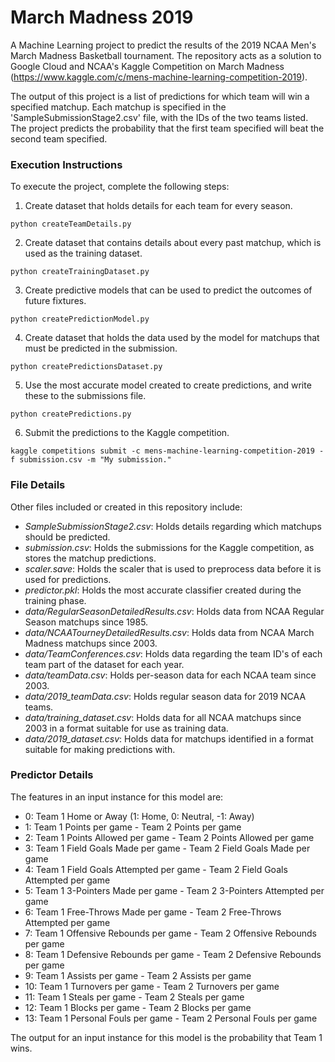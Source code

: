 # March Madness 2019
A Machine Learning project to predict the results of the 2019 NCAA Men's March Madness Basketball tournament. The repository acts as a solution to Google Cloud and NCAA's Kaggle Competition on March Madness (https://www.kaggle.com/c/mens-machine-learning-competition-2019).

The output of this project is a list of predictions for which team will win a specified matchup. Each matchup is specified in the 'SampleSubmissionStage2.csv' file, with the IDs of the two teams listed. The project predicts the probability that the first team specified will beat the second team specified.


### Execution Instructions
To execute the project, complete the following steps:
1. Create dataset that holds details for each team for every season.
~~~~
python createTeamDetails.py
~~~~~~~~ 

2. Create dataset that contains details about every past matchup, which is used as the training dataset.
~~~~
python createTrainingDataset.py
~~~~~~~~ 

3. Create predictive models that can be used to predict the outcomes of future fixtures.
~~~~
python createPredictionModel.py
~~~~~~~~ 

4. Create dataset that holds the data used by the model for matchups that must be predicted in the submission.
~~~~
python createPredictionsDataset.py
~~~~~~~~ 

5. Use the most accurate model created to create predictions, and write these to the submissions file.
~~~~
python createPredictions.py
~~~~~~~~ 

6. Submit the predictions to the Kaggle competition.
~~~~
kaggle competitions submit -c mens-machine-learning-competition-2019 -f submission.csv -m "My submission."
~~~~~~~~ 


### File Details
Other files included or created in this repository include:
* *SampleSubmissionStage2.csv*: Holds details regarding which matchups should be predicted.
* *submission.csv*: Holds the submissions for the Kaggle competition, as stores the matchup predictions.
* *scaler.save*: Holds the scaler that is used to preprocess data before it is used for predictions.
* *predictor.pkl*: Holds the most accurate classifier created during the training phase.
* *data/RegularSeasonDetailedResults.csv*: Holds data from NCAA Regular Season matchups since 1985.
* *data/NCAATourneyDetailedResults.csv*: Holds data from NCAA March Madness matchups since 2003.
* *data/TeamConferences.csv*: Holds data regarding the team ID's of each team part of the dataset for each year.
* *data/teamData.csv*: Holds per-season data for each NCAA team since 2003.
* *data/2019_teamData.csv*: Holds regular season data for 2019 NCAA teams.
* *data/training_dataset.csv*: Holds data for all NCAA matchups since 2003 in a format suitable for use as training data.
* *data/2019_dataset.csv*: Holds data for matchups identified in a format suitable for making predictions with.


### Predictor Details
The features in an input instance for this model are:	
* 0: Team 1 Home or Away (1: Home, 0: Neutral, -1: Away)
* 1: Team 1 Points per game - Team 2 Points per game
* 2: Team 1 Points Allowed per game - Team 2 Points Allowed per game
* 3: Team 1 Field Goals Made per game - Team 2 Field Goals Made per game
* 4: Team 1 Field Goals Attempted per game - Team 2 Field Goals Attempted per game
* 5: Team 1 3-Pointers Made per game - Team 2 3-Pointers Attempted per game
* 6: Team 1 Free-Throws Made per game - Team 2 Free-Throws Attempted per game
* 7: Team 1 Offensive Rebounds per game - Team 2 Offensive Rebounds per game
* 8: Team 1 Defensive Rebounds per game - Team 2 Defensive Rebounds per game
* 9: Team 1 Assists per game - Team 2 Assists per game
* 10: Team 1 Turnovers per game - Team 2 Turnovers per game
* 11: Team 1 Steals per game - Team 2 Steals per game
* 12: Team 1 Blocks per game - Team 2 Blocks per game
* 13: Team 1 Personal Fouls per game - Team 2 Personal Fouls per game

The output for an input instance for this model is the probability that Team 1 wins.
